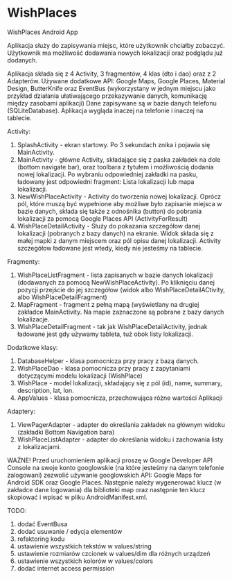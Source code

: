# WishPlaces
WishPlaces Android App

Aplikacja służy do zapisywania miejsc, które użytkownik chciałby zobaczyć. Użytkownik ma możliwość dodawania nowych lokalizacji oraz
podglądu już dodanych.

Aplikacja składa się z 4 Activity, 3 fragmentów, 4 klas (dto i dao) oraz z 2 Adapterów.
Używane dodatkowe API: Google Maps, Google Places, Material Design, ButterKnife oraz EventBus (wykorzystany w jednym miejscu jako przykład działania ułatiwającego przekazywanie danych, komunikację między zasobami aplikacji)
Dane zapisywane są w bazie danych telefonu (SQLiteDatabase).
Aplikacja wygląda inaczej na telefonie i inaczej na tablecie.

Activity:
1. SplashActivity - ekran startowy. Po 3 sekundach znika i pojawia się MainActivity.
2. MainActivity - główne Activity, składające się z paska zakładek na dole (bottom navigate bar), oraz toolbara z tytułem i możliwością
dodania nowej lokalizacji.
Po wybraniu odpowiedniej zakładki na pasku, ładowany jest odpowiedni fragment: Lista lokalizacji lub mapa lokalizacji.
3. NewWishPlaceActivity - Activity do tworzenia nowej lokalizacji. Oprócz pól, które muszą być wypełnione aby możliwe było zapisanie
miejsca w bazie danych, składa się także z odnośnika (button) do pobrania lokalizacji za pomocą Google Places API (ActivityForResult)
4. WishPlaceDetailActivity - Służy do pokazania szczegółow danej lokalizacji (pobranych z bazy danych) na ekranie. Widok składa się 
z małej mapki z danym miejscem oraz pól opisu danej lokalizacji. Activity szczegółow ładowane jest wtedy, kiedy nie jesteśmy na tablecie.

Fragmenty:
1. WishPlaceListFragment - lista zapisanych w bazie danych lokalizacji (dodawanych za pomocą NewWishPlaceActivity). Po kliknięciu danej pozycji
przejście do jej szczegółow (widok albo WishPlaceDetailACtivity, albo WishPlaceDetailFragment)
2. MapFragment - fragment z pełną mapą (wyświetlany na drugiej zakładce MainActivity. Na mapie zaznaczone są pobrane z bazy danych lokalizacje.
3. WishPlaceDetailFragment - tak jak WishPlaceDetailActivity, jednak ładowane jest gdy używamy tableta, tuż obok listy lokalizacji.

Dodatkowe klasy:
1. DatabaseHelper - klasa pomocnicza przy pracy z bazą danych.
2. WishPlaceDao - klasa pomocnicza przy pracy z zapytaniami dotyczącymi modelu lokalizacji (WishPlace)
3. WishPlace - model lokalizacji, składający się z pól (id), name, summary, description, lat, lon.
4. AppValues - klasa pomocnicza, przechowująca różne wartości Aplikacji

Adaptery:
1. ViewPagerAdapter - adapter do określania zakładek na głównym widoku (zakładki Bottom Navigation bara)
2. WishPlaceListAdapter - adapter do określania widoku i zachowania listy z lokalizacjami.


WAŻNE!
Przed uruchomieniem aplikacji proszę w Google Developer API Console na swoje konto googlowskie (na które jesteśmy na danym telefonie zalogowani) zezwolić używanie googlowskich API: Google Maps for Android SDK oraz Google Places. Następnie należy wygenerować klucz (w zakładce dane logowania) dla biblioteki map oraz następnie ten klucz skopiować i wpisać w pliku AndroidManifest.xml.


TODO:
1. dodać EventBusa
2. dodać usuwanie / edycja elementów
3. refaktoring kodu
4. ustawienie wszystkich tekstów w values/string
5. ustawienie rozmiarów czcionek w values/dim dla różnych urządzeń
6. ustawienie wszystkich kolorów w values/colors
7. dodać internet access permission
